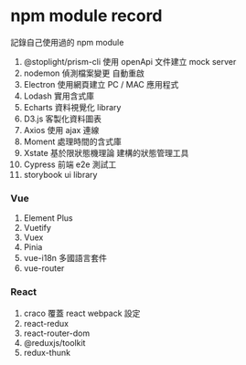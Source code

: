 # npm module record

記錄自己使用過的 npm module

1. @stoplight/prism-cli  使用 openApi 文件建立 mock server
2. nodemon  偵測檔案變更 自動重啟
3. Electron  使用網頁建立 PC / MAC 應用程式
4. Lodash 實用含式庫
5. Echarts 資料視覺化 library
6. D3.js 客製化資料圖表
7. Axios 使用 ajax 連線
8. Moment 處理時間的含式庫
9. Xstate 基於限狀態機理論 建構的狀態管理工具
10. Cypress 前端 e2e 測試工
11. storybook ui library


### Vue

1. Element Plus
2. Vuetify
3. Vuex
4. Pinia
5. vue-i18n  多國語言套件
6. vue-router


### React

1. craco 覆蓋 react webpack 設定
2. react-redux
3. react-router-dom
4. @reduxjs/toolkit
5. redux-thunk
